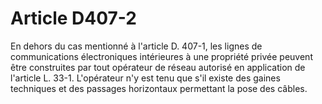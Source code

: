 # Article D407-2

En dehors du cas mentionné à l'article D. 407-1, les lignes de communications électroniques intérieures à une propriété privée peuvent être construites par tout opérateur de réseau autorisé en application de l'article L. 33-1. L'opérateur n'y est tenu que s'il existe des gaines techniques et des passages horizontaux permettant la pose des câbles.